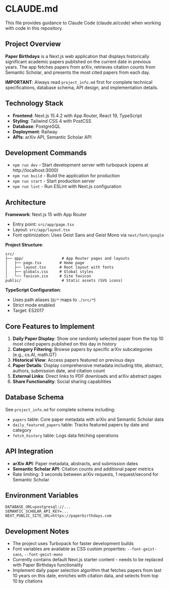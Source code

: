 # CLAUDE.md

This file provides guidance to Claude Code (claude.ai/code) when working with code in this repository.

## Project Overview

**Paper Birthdays** is a Next.js web application that displays historically significant academic papers published on the current date in previous years. The app fetches papers from arXiv, retrieves citation counts from Semantic Scholar, and presents the most cited papers from each day.

**IMPORTANT**: Always read `project_info.md` first for complete technical specifications, database schema, API design, and implementation details.

## Technology Stack

- **Frontend**: Next.js 15.4.2 with App Router, React 19, TypeScript
- **Styling**: Tailwind CSS 4 with PostCSS
- **Database**: PostgreSQL
- **Deployment**: Railway
- **APIs**: arXiv API, Semantic Scholar API

## Development Commands

- `npm run dev` - Start development server with turbopack (opens at http://localhost:3000)
- `npm run build` - Build the application for production
- `npm run start` - Start production server
- `npm run lint` - Run ESLint with Next.js configuration

## Architecture

**Framework**: Next.js 15 with App Router
- Entry point: `src/app/page.tsx`
- Layout: `src/app/layout.tsx`
- Font optimization: Uses Geist Sans and Geist Mono via `next/font/google`

**Project Structure**:
```
src/
├── app/                 # App Router pages and layouts
│   ├── page.tsx        # Home page
│   ├── layout.tsx      # Root layout with fonts
│   ├── globals.css     # Global styles
│   └── favicon.ico     # Site favicon
public/                  # Static assets (SVG icons)
```

**TypeScript Configuration**:
- Uses path aliases (`@/*` maps to `./src/*`)
- Strict mode enabled
- Target: ES2017

## Core Features to Implement

1. **Daily Paper Display**: Show one randomly selected paper from the top 10 most cited papers published on this day in history
2. **Category Filtering**: Browse papers by specific arXiv subcategories (e.g., cs.AI, math.GT)
3. **Historical View**: Access papers featured on previous days
4. **Paper Details**: Display comprehensive metadata including title, abstract, authors, submission date, and citation count
5. **External Links**: Direct links to PDF downloads and arXiv abstract pages
6. **Share Functionality**: Social sharing capabilities

## Database Schema

See `project_info.md` for complete schema including:
- `papers` table: Core paper metadata with arXiv and Semantic Scholar data
- `daily_featured_papers` table: Tracks featured papers by date and category
- `fetch_history` table: Logs data fetching operations

## API Integration

- **arXiv API**: Paper metadata, abstracts, and submission dates
- **Semantic Scholar API**: Citation counts and additional paper metrics
- Rate limiting: 3 seconds between arXiv requests, 1 request/second for Semantic Scholar

## Environment Variables

```env
DATABASE_URL=postgresql://...
SEMANTIC_SCHOLAR_API_KEY=...
NEXT_PUBLIC_SITE_URL=https://paperbirthdays.com
```

## Development Notes

- The project uses Turbopack for faster development builds
- Font variables are available as CSS custom properties: `--font-geist-sans`, `--font-geist-mono`
- Currently contains default Next.js starter content - needs to be replaced with Paper Birthdays functionality
- Implement daily paper selection algorithm that fetches papers from last 10 years on this date, enriches with citation data, and selects from top 10 by citations